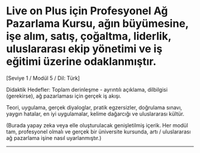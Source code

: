 # Live on Plus için Profesyonel Ağ Pazarlama Kursu, ağın büyümesine, işe alım, satış, çoğaltma, liderlik, uluslararası ekip yönetimi ve iş eğitimi üzerine odaklanmıştır.


[Seviye 1 / Modül 5 / Dil: Türk]

Didaktik Hedefler: Toplam derinleşme - ayrıntılı açıklama, dilbilgisi (gerekirse), ağ pazarlaması için gerçek iş akışı.

Teori, uygulama, gerçek diyaloglar, pratik egzersizler, doğrulama sınavı, yaygın hatalar, en iyi uygulamalar, kelime dağarcığı ve uluslararası kültür.


(Burada yapay zeka veya elle oluşturulacak genişletilmiş içerik. Her modül tam, profesyonel olmalı ve gerçek bir üniversite kursunda, artı / uluslararası ağ pazarlama işine nasıl uyarlanmıştır.)

---